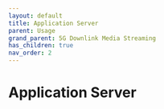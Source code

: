 ```yaml
---
layout: default
title: Application Server
parent: Usage
grand_parent: 5G Downlink Media Streaming
has_children: true
nav_order: 2
---
```


# Application Server
